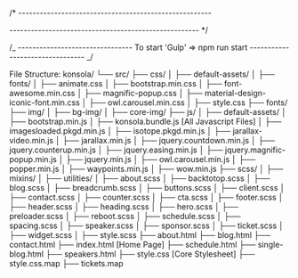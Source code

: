 /\* ------------------------------------------------------

----------------------------------------------------- \*/

/_ --------------------------------
To start 'Gulp' => npm run start
-------------------------------- _/

File Structure:
konsola/
└── src/
├── css/
│ ├── default-assets/
│ ├── fonts/
│ ├── animate.css
│ ├── bootstrap.min.css
│ ├── font-awesome.min.css
│ ├── magnific-popup.css
│ ├── material-design-iconic-font.min.css
│ ├── owl.carousel.min.css
│ ├── style.css
├── fonts/
├── img/
│ ├── bg-img/
│ ├── core-img/
├── js/
│ ├── default-assets/
│ ├── bootstrap.min.js
│ ├── konsola.bundle.js [All Javascript Files]
│ ├── imagesloaded.pkgd.min.js
│ ├── isotope.pkgd.min.js
│ ├── jarallax-video.min.js
│ ├── jarallax.min.js
│ ├── jquery.countdown.min.js
│ ├── jquery.counterup.min.js
│ ├── jquery.easing.min.js
│ ├── jquery.magnific-popup.min.js
│ ├── jquery.min.js
│ ├── owl.carousel.min.js
│ ├── popper.min.js
│ ├── waypoints.min.js
│ ├── wow.min.js
├── scss/
│ ├── mixins/
│ ├── utilities/
│ ├── about.scss
│ ├── backtotop.scss
│ ├── blog.scss
│ ├── breadcrumb.scss
│ ├── buttons.scss
│ ├── client.scss
│ ├── contact.scss
│ ├── counter.scss
│ ├── cta.scss
│ ├── footer.scss
│ ├── header.scss
│ ├── heading.scss
│ ├── hero.scss
│ ├── preloader.scss
│ ├── reboot.scss
│ ├── schedule.scss
│ ├── spacing.scss
│ ├── speaker.scss
│ ├── sponsor.scss
│ ├── ticket.scss
│ ├── widget.scss
│ ├── style.scss
├── about.html
├── blog.html
├── contact.html
├── index.html [Home Page]
├── schedule.html
├── single-blog.html
├── speakers.html
├── style.css [Core Stylesheet]
├── style.css.map
├── tickets.map
